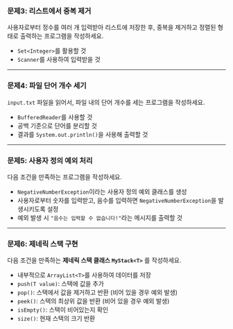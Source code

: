 ### **문제3: 리스트에서 중복 제거**

사용자로부터 정수를 여러 개 입력받아 리스트에 저장한 후, 중복을 제거하고 정렬된 형태로 출력하는 프로그램을 작성하세요.

- `Set<Integer>`를 활용할 것
- `Scanner`를 사용하여 입력받을 것

---

### **문제4: 파일 단어 개수 세기**

`input.txt` 파일을 읽어서, 파일 내의 단어 개수를 세는 프로그램을 작성하세요.

- `BufferedReader`를 사용할 것
- 공백 기준으로 단어를 분리할 것
- 결과를 `System.out.println()`을 사용해 출력할 것

---

### **문제5: 사용자 정의 예외 처리**

다음 조건을 만족하는 프로그램을 작성하세요.

- `NegativeNumberException`이라는 사용자 정의 예외 클래스를 생성
- 사용자로부터 숫자를 입력받고, 음수를 입력하면 `NegativeNumberException`을 발생시키도록 설정
- 예외 발생 시 `"음수는 입력할 수 없습니다!"`라는 메시지를 출력할 것

---

### **문제6: 제네릭 스택 구현**

다음 조건을 만족하는 **제네릭 스택 클래스 `MyStack<T>`** 를 작성하세요.

- 내부적으로 `ArrayList<T>`를 사용하여 데이터를 저장
- `push(T value)`: 스택에 값을 추가
- `pop()`: 스택에서 값을 제거하고 반환 (비어 있을 경우 예외 발생)
- `peek()`: 스택의 최상위 값을 반환 (비어 있을 경우 예외 발생)
- `isEmpty()`: 스택이 비어있는지 확인
- `size()`: 현재 스택의 크기 반환
